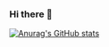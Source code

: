 ### Hi there 👋

[![Anurag's GitHub stats](https://github-readme-stats.vercel.app/api?username=yyci12)](https://github.com/anuraghazra/github-readme-stats)


<!--[![Top Langs](https://github-readme-stats.vercel.app/api/top-langs/?username=yyci12&layout=compact)](https://github.com/anuraghazra/github-readme-stats)-->
